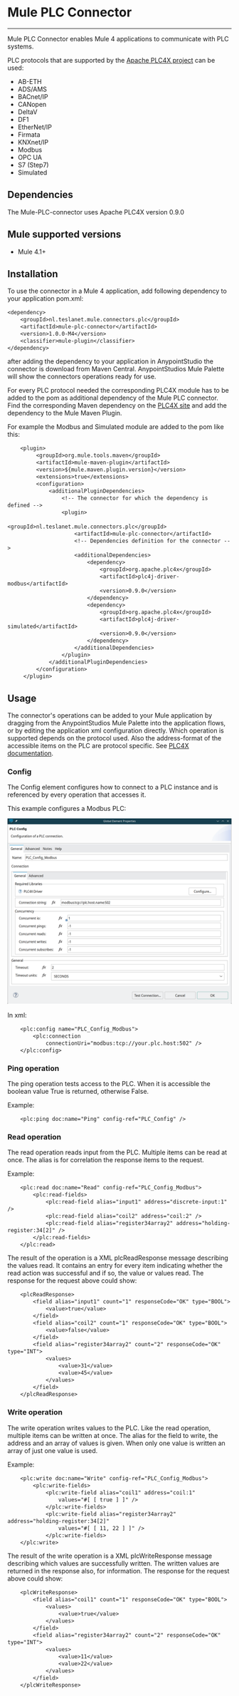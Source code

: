 # Mule PLC Connector
--------------------

Mule PLC Connector enables Mule 4 applications to communicate with PLC systems.

PLC protocols that are supported by the [Apache PLC4X project](https://plc4x.apache.org/) can be used:
- AB-ETH
- ADS/AMS
- BACnet/IP
- CANopen
- DeltaV
- DF1
- EtherNet/IP
- Firmata
- KNXnet/IP
- Modbus
- OPC UA
- S7 (Step7)
- Simulated

## Dependencies
The Mule-PLC-connector uses Apache PLC4X version 0.9.0

## Mule supported versions
* Mule 4.1+

## Installation

To use the connector in a Mule 4 application, add following dependency to your application pom.xml:

```
<dependency>
    <groupId>nl.teslanet.mule.connectors.plc</groupId>
    <artifactId>mule-plc-connector</artifactId>
    <version>1.0.0-M4</version>
    <classifier>mule-plugin</classifier>
</dependency>
```

after adding the dependency to your application in AnypointStudio the connector is download from Maven Central. 
AnypointStudios Mule Palette will show the connectors operations ready for use. 

For every PLC protocol needed the corresponding PLC4X module has to be added to the pom as additional dependency of the Mule PLC connector. Find the corresponding Maven dependency on the [PLC4X site](https://plc4x.apache.org/users/protocols/) and add the dependency to the Mule Maven Plugin. 

For example the Modbus and Simulated module are added to the pom like this:
```
    <plugin>
         <groupId>org.mule.tools.maven</groupId>
         <artifactId>mule-maven-plugin</artifactId>
         <version>${mule.maven.plugin.version}</version>
         <extensions>true</extensions>
         <configuration>
             <additionalPluginDependencies>
                 <!-- The connector for which the dependency is defined -->
                 <plugin>
                     <groupId>nl.teslanet.mule.connectors.plc</groupId>
                     <artifactId>mule-plc-connector</artifactId>
                     <!-- Dependencies definition for the connector -->
                     <additionalDependencies>
                         <dependency>
                             <groupId>org.apache.plc4x</groupId>
                             <artifactId>plc4j-driver-modbus</artifactId>
                             <version>0.9.0</version>
                         </dependency>
                         <dependency>
                             <groupId>org.apache.plc4x</groupId>
                             <artifactId>plc4j-driver-simulated</artifactId>
                             <version>0.9.0</version>
                         </dependency>
                     </additionalDependencies>
                 </plugin>
             </additionalPluginDependencies>
         </configuration>
     </plugin>
```

## Usage

The connector's operations can be added to your Mule application by dragging from the AnypointStudios Mule Palette into the application flows, 
or by editing the application xml configuration directly.
Which operation is supported depends on the protocol used. Also the address-format of the accessible items on the PLC are protocol specific.
See [PLC4X documentation](https://plc4x.apache.org/users/protocols/).

### Config
The Config element configures how to connect to a PLC instance and is referenced by every operation that accesses it.

This example configures a Modbus PLC:

![Image](src/site/images/plc_config.png "icon")

In xml:
```
    <plc:config name="PLC_Config_Modbus">
        <plc:connection
            connectionUri="modbus:tcp://your.plc.host:502" />
    </plc:config>
```

### Ping operation

The ping operation tests access to the PLC. When it is accessible the boolean value True is returned, otherwise False.

Example: 
```
    <plc:ping doc:name="Ping" config-ref="PLC_Config" />
```

### Read operation

The read operation reads input from the PLC. Multiple items can be read at once. The alias is for correlation the response items to the request.

Example: 
```
    <plc:read doc:name="Read" config-ref="PLC_Config_Modbus">
        <plc:read-fields>
            <plc:read-field alias="input1" address="discrete-input:1" />
            <plc:read-field alias="coil2" address="coil:2" />
            <plc:read-field alias="register34array2" address="holding-register:34[2]" />
        </plc:read-fields>
    </plc:read>
```

The result of the operation is a XML plcReadResponse message describing the values read. It contains an entry for every item indicating whether the read action was successful and if so, the value or values read.
The response for the request above could show:
```
    <plcReadResponse>
        <field alias="input1" count="1" responseCode="OK" type="BOOL">
            <value>true</value>
        </field>
        <field alias="coil2" count="1" responseCode="OK" type="BOOL">
            <value>false</value>
        </field>
        <field alias="register34array2" count="2" responseCode="OK" type="INT">
            <values>
                <value>31</value>
                <value>45</value>
            </values>
        </field>
    </plcReadResponse>

```

### Write operation

The write operation writes values to the PLC. Like the read operation, multiple items can be written at once. 
The alias for the field to write, the address and an array of values is given. When only one value is written an array of just one value is used.

Example: 
```
    <plc:write doc:name="Write" config-ref="PLC_Config_Modbus">
        <plc:write-fields>
            <plc:write-field alias="coil1" address="coil:1"
                values="#[ [ true ] ]" />
            </plc:write-fields>
            <plc:write-field alias="register34array2" address="holding-register:34[2]"
                values="#[ [ 11, 22 ] ]" />
            </plc:write-fields>
    </plc:write>
```

The result of the write operation is a XML plcWriteResponse message describing which values are successfully written. The written values are returned in the response also, for information.
The response for the request above could show:

```
    <plcWriteResponse>
        <field alias="coil1" count="1" responseCode="OK" type="BOOL">
            <values>
                <value>true</value>
            </values>
        </field>
        <field alias="register34array2" count="2" responseCode="OK" type="INT">
            <values>
                <value>11</value>
                <value>22</value>
            </values>
        </field>
    </plcWriteResponse>
```
